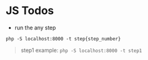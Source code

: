 # JS Todos

- run the any step
```
php -S localhost:8000 -t step{step_number}
```

> step1 example: `php -S localhost:8000 -t step1`
